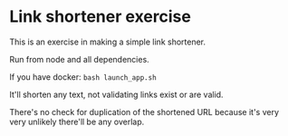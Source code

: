 # Link shortener exercise

This is an exercise in making a simple link shortener.

Run from node and all dependencies.

If you have docker:
`bash launch_app.sh`

It'll shorten any text, not validating links exist or are valid.

There's no check for duplication of the shortened URL because it's very very unlikely there'll be any overlap.
